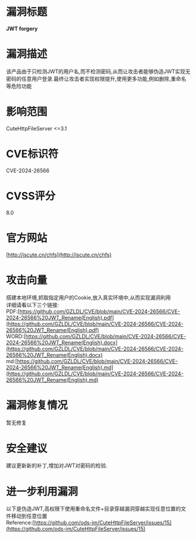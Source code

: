 <a name="bsTE4"></a>
# 漏洞标题
**JWT forgery**
<a name="lBRa6"></a>
# 漏洞描述
该产品由于只检测JWT的用户名,而不检测密码,从而让攻击者能够伪造JWT实现无密码的任意用户登录.最终让攻击者实现权限提升,使用更多功能,例如删除,重命名等危险功能
<a name="GfEjq"></a>
# 影响范围
CuteHttpFileServer <=3.1
<a name="bZpho"></a>
# CVE标识符
CVE-2024-26566
<a name="TGKVB"></a>
# CVSS评分
8.0

<a name="hXOsQ"></a>
# 官方网站
[http://iscute.cn/chfs](http://iscute.cn/chfs)
<a name="holYe"></a>
# 攻击向量
搭建本地环境,抓取指定用户的Cookie,放入真实环境中,从而实现漏洞利用<br />详细请看以下三个链接:<br />PDF:[https://github.com/GZLDL/CVE/blob/main/CVE-2024-26566/CVE-2024-26566%20JWT_Rename(English).pdf](https://github.com/GZLDL/CVE/blob/main/CVE-2024-26566/CVE-2024-26566%20JWT_Rename(English).pdf)<br />WORD:[https://github.com/GZLDL/CVE/blob/main/CVE-2024-26566/CVE-2024-26566%20JWT_Rename(English).docx](https://github.com/GZLDL/CVE/blob/main/CVE-2024-26566/CVE-2024-26566%20JWT_Rename(English).docx)<br />md:[https://github.com/GZLDL/CVE/blob/main/CVE-2024-26566/CVE-2024-26566%20JWT_Rename(English).md](https://github.com/GZLDL/CVE/blob/main/CVE-2024-26566/CVE-2024-26566%20JWT_Rename(English).md)
<a name="tYTX5"></a>
# 漏洞修复情况
暂无修复
<a name="i1slv"></a>
# 安全建议
建议更新新的补丁,增加对JWT对密码的检验.
<a name="HJqFn"></a>
# 进一步利用漏洞
以下是伪造JWT,高权限下使用重命名文件+目录穿越漏洞穿越实现任意位置的文件移动到任意位置<br />Reference:[https://github.com/ods-im/CuteHttpFileServer/issues/15](https://github.com/ods-im/CuteHttpFileServer/issues/15)
